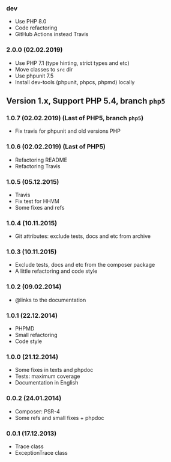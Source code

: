### dev

* Use PHP 8.0
* Code refactoring
* GitHub Actions instead Travis

### 2.0.0 (02.02.2019)

* Use PHP 7.1 (type hinting, strict types and etc)
* Move classes to `src` dir
* Use phpunit 7.5
* Install dev-tools (phpunit, phpcs, phpmd) locally


## Version 1.x, Support PHP 5.4, branch `php5`

### 1.0.7 (02.02.2019) (Last of PHP5, branch `php5`)

* Fix travis for phpunit and old versions PHP

### 1.0.6 (02.02.2019) (Last of PHP5)

* Refactoring README
* Refactoring Travis

### 1.0.5 (05.12.2015)

* Travis
* Fix test for HHVM
* Some fixes and refs

### 1.0.4 (10.11.2015)

* Git attributes: exclude tests, docs and etc from archive

### 1.0.3 (10.11.2015)

* Exclude tests, docs and etc from the composer package
* A little refactoring and code style

### 1.0.2 (09.02.2014)

* @links to the documentation

### 1.0.1 (22.12.2014)

* PHPMD
* Small refactoring
* Code style

### 1.0.0 (21.12.2014)

* Some fixes in texts and phpdoc
* Tests: maximum coverage
* Documentation in English

### 0.0.2 (24.01.2014)

* Composer: PSR-4
* Some refs and small fixes + phpdoc

### 0.0.1 (17.12.2013)

* Trace class
* ExceptionTrace class
